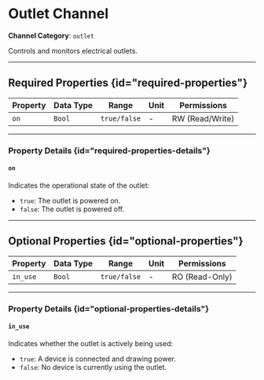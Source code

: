 # Outlet Channel

**Channel Category**: `outlet`

Controls and monitors electrical outlets.

---

## Required Properties {id="required-properties"}

| **Property** | **Data Type** | **Range**    | **Unit** | **Permissions** |
|--------------|---------------|--------------|----------|-----------------|
| `on`         | `Bool`        | `true/false` | -        | RW (Read/Write) |

---

### Property Details {id="required-properties-details"}

#### `on`

Indicates the operational state of the outlet:

- `true`: The outlet is powered on.
- `false`: The outlet is powered off.

---

## Optional Properties {id="optional-properties"}

| **Property** | **Data Type** | **Range**    | **Unit** | **Permissions** |
|--------------|---------------|--------------|----------|-----------------|
| `in_use`     | `Bool`        | `true/false` | -        | RO (Read-Only)  |

---

### Property Details {id="optional-properties-details"}

#### `in_use`

Indicates whether the outlet is actively being used:

- `true`: A device is connected and drawing power.
- `false`: No device is currently using the outlet.
